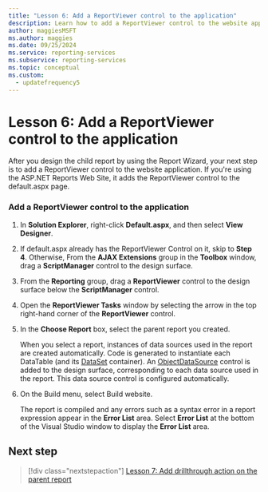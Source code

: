 ```yaml
---
title: "Lesson 6: Add a ReportViewer control to the application"
description: Learn how to add a ReportViewer control to the website application after you design the child report by using the Report Wizard.
author: maggiesMSFT
ms.author: maggies
ms.date: 09/25/2024
ms.service: reporting-services
ms.subservice: reporting-services
ms.topic: conceptual
ms.custom:
  - updatefrequency5
---
```

# Lesson 6: Add a ReportViewer control to the application
After you design the child report by using the Report Wizard, your next step is to add a ReportViewer control to the website application. If you're using the ASP.NET Reports Web Site, it adds the ReportViewer control to the default.aspx page.   
  
### Add a ReportViewer control to the application  
  
1.  In **Solution Explorer**, right-click **Default.aspx**, and then select **View Designer**.  
  
2.  If default.aspx already has the ReportViewer Control on it, skip to **Step 4**. Otherwise, From the **AJAX Extensions** group in the **Toolbox** window, drag a **ScriptManager** control to the design surface.  
  
3.  From the **Reporting** group, drag a **ReportViewer** control to the design surface below the **ScriptManager** control.  
  
4.  Open the **ReportViewer Tasks** window by selecting the arrow in the top right-hand corner of the **ReportViewer** control.  
  
5.  In the **Choose Report** box, select the parent report you created.  
  
    When you select a report, instances of data sources used in the report are created automatically. Code is generated to instantiate each DataTable (and its [DataSet](/dotnet/api/system.data.dataset) container). An [ObjectDataSource](/dotnet/api/system.web.ui.webcontrols.objectdatasource) control is added to the design surface, corresponding to each data source used in the report. This data source control is configured automatically.  
  
6.  On the Build menu, select Build website.  
  
    The report is compiled and any errors such as a syntax error in a report expression appear in the **Error List** area. Select **Error List** at the bottom of the Visual Studio window to display the **Error List** area.  
  
## Next step

> [!div class="nextstepaction"]
> [Lesson 7: Add drillthrough action on the parent report](../reporting-services/lesson-7-add-drillthrough-action-on-parent-report.md)
